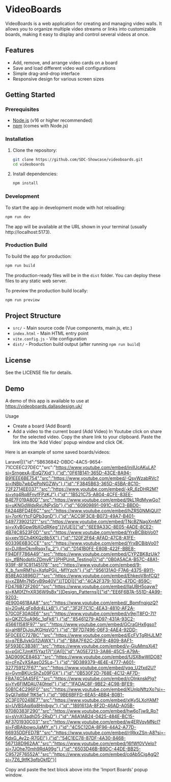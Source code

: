 # VideoBoards

VideoBoards is a web application for creating and managing video walls. It allows you to organize multiple video streams or links into customizable boards, making it easy to display and control several videos at once.

## Features
- Add, remove, and arrange video cards on a board
- Save and load different video wall configurations
- Simple drag-and-drop interface
- Responsive design for various screen sizes

## Getting Started

### Prerequisites
- [Node.js](https://nodejs.org/) (v16 or higher recommended)
- [npm](https://www.npmjs.com/) (comes with Node.js)

### Installation
1. Clone the repository:
   ```sh
   git clone https://github.com/SDC-Showcase/videoboards.git
   cd videoboards
   ```
2. Install dependencies:
   ```sh
   npm install
   ```

### Development
To start the app in development mode with hot reloading:
```sh
npm run dev
```
The app will be available at the URL shown in your terminal (usually http://localhost:5173).

### Production Build
To build the app for production:
```sh
npm run build
```
The production-ready files will be in the `dist` folder. You can deploy these files to any static web server.

To preview the production build locally:
```sh
npm run preview
```

## Project Structure
- `src/` - Main source code (Vue components, main.js, etc.)
- `index.html` - Main HTML entry point
- `vite.config.js` - Vite configuration
- `dist/` - Production build output (after running `npm run build`)

## License
See the LICENSE file for details.


## Demo
A demo of this app is available to use at https://videoboards.dallasdesign.uk/

Usage
- Create a board (Add Board)
- Add a video to the current board (Add Video)
     In Youtube click on share for the selected video. Copy the share link to your clipboard.
     Paste the link into the 'Add Video' popup window and click OK.

Here is an example of some saved boards/videos:

Laravel|[{"id":"5B636842-DBDC-4AC5-9654-71CCEEC27DEC","src":"https://www.youtube.com/embed/iniIUcAKuLA?si=SrngexA-lEqQ7Xid"},{"id":"0F61B141-365D-43CE-8A94-B91EEE6BE754","src":"https://www.youtube.com/embed/-QsyWzabRVc?si=lNBb7wbDePpNGZWy"},{"id":"F3845B63-365D-45BA-8C10-72F2714EE037","src":"https://www.youtube.com/embed/-kR_6zDHR2M?si=vtg4Rq8FnvfFPzKJ"},{"id":"1B521C75-A804-4CFE-83EE-B4E7F019A80D","src":"https://www.youtube.com/embed/9kL1RdMywGo?si=uKNGdWdxRxUNPxSb"},{"id":"60909891-091C-45C3-BBD0-FA244BFD4E6C","src":"https://www.youtube.com/embed/hZRS0NMjQUI?si=7orKrYtcFQPb3gnD"},{"id":"ACC9F3C8-B073-49A7-B401-549773902121","src":"https://www.youtube.com/embed/TNcBZNagXmM?si=vXyBGpw9bXOdRKeg"}]VUE|[{"id":"6EE9A33C-8E05-4ADE-8CE2-4B74C8523F0D","src":"https://www.youtube.com/embed/YrxBCBibVo0?si=xev1SCh4KKQz8b5X"},{"id":"120F2F64-AFAD-47C8-A1FE-60339E6B3CCE","src":"https://www.youtube.com/embed/YrxBCBibVo0?si=DJI8mOkmRsqxTu_2"},{"id":"D141B0FE-E80B-422F-BBE8-F94DFF786A49","src":"https://www.youtube.com/embed/CYPZBK8zUik?si=_tfBNodptIcZDmvR"}]PHPUnit_Testing|[{"id":"0B0A5ACA-B57C-48A1-939F-8F1C91145178","src":"https://www.youtube.com/embed/9-X_b_fxmRM?si=XqfqPGij_-M1Yzch"},{"id":"956131A0-F7A6-4375-8911-858EA03896D7","src":"https://www.youtube.com/embed/EhkeoV8nfCQ?si=xZBMn7N5rvB9q40V"}]TDD|[{"id":"4CA2F379-103C-47DC-859C-FD476B72F260","src":"https://www.youtube.com/embed/llaUBH5oayw?si=KM0fZfnXR36W9sBx"}]Design_Patterns|[{"id":"EE6F6B7A-551D-4A99-9203-4E9004618AA8","src":"https://www.youtube.com/embed/_BpmfnqjgzQ?si=2GvALgFp8dr4LLkB"},{"id":"3F2F7C1C-4EA3-4810-AF2A-570C0F30A0E6","src":"https://www.youtube.com/embed/v9ejT8FO-7I?si=QKZC5uA96c_1qFk6"},{"id":"85461279-AD97-431A-93C2-456611581F97","src":"https://www.youtube.com/embed/GCraGHx6gso?si=aH8FDjJoiJKGHqVO"},{"id":"BF7D7496-06F3-4AE4-92DD-5F0CEEC727BC","src":"https://www.youtube.com/embed/EcFVTgRHJLM?si=q7EBJivkGi12iAWX"},{"id":"B8A7F62C-2DF8-4809-8AF1-5F593EC3B381","src":"https://www.youtube.com/embed/v-GiuMmsXj4?si=pGiC7JmKf5Yaz17I"}]AI|[{"id":"A05E7213-3A86-45C5-A79A-3AD909CE8463","src":"https://www.youtube.com/embed/fJSX8wWIDO8?si=cFnZyXSAasO25Lq-"},{"id":"9D389379-4E4E-4777-A601-327759127F67","src":"https://www.youtube.com/embed/yqq_U2fxd2U?si=GymBKUcShZs09FGX"},{"id":"0B530F2D-768E-4C12-AF7D-FBA74C5A45FE","src":"https://www.youtube.com/embed/cOInknskPlg?si=Yv6FIMDAU740htel"},{"id":"1FADAC8F-9BE2-4C98-BFE9-50B1C4C296F0","src":"https://www.youtube.com/embed/KUnlpNftzXo?si=-SyQI7qI6bFTtK5e"},{"id":"9BE6BFFD-6EA5-4BB4-B0B1-2C3F07024BE7","src":"https://www.youtube.com/embed/xIKy5LXoYAM?si=UVBSAqj6q8Hnibgv"},{"id":"1891613A-8F2D-46AD-A05B-97080383F290","src":"https://www.youtube.com/embed/hw6oTjw9_Ro?si=sVnXl3adhD5-2RsD"},{"id":"A6A1AB24-0425-484E-BC15-AF3701930C03","src":"https://www.youtube.com/embed/w4ERVqyMNcI?si=FdBAjbowoJjaMY_n"},{"id":"4C5C12DA-8F96-44A2-A77D-66935DDFED7B","src":"https://www.youtube.com/embed/rIRkxZSn-A8?si=-KdxG_Ay2z-R7GEl"},{"id":"54C1EC78-87DF-4A30-8468-567138D962AA","src":"https://www.youtube.com/embed/16fWf0VVeIo?si=7JOhe70mh9RdA99g"},{"id":"6503D46B-B9DC-44DE-BB25-C9572F76552A","src":"https://www.youtube.com/embed/cdAb5CigAgQ?si=7Z6_9tfK3qfbOkfD"}]


Copy and paste the text block above into the 'Import Boards' popup window.









